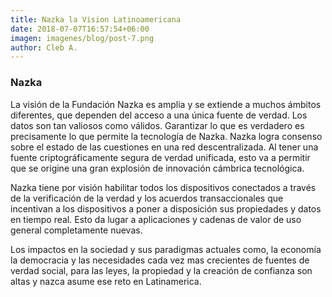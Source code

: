 ```yaml
---
title: Nazka la Vision Latinoamericana
date: 2018-07-07T16:57:54+06:00
imagen: imagenes/blog/post-7.png
author: Cleb A.
---
```


### Nazka

La visión de la Fundación Nazka es amplia y se extiende a muchos ámbitos diferentes, que dependen del acceso a una única fuente de verdad. Los datos son tan valiosos como válidos. Garantizar lo que es verdadero es precisamente lo que permite la tecnología de Nazka. Nazka logra consenso sobre el estado de las cuestiones en una red descentralizada. Al tener una fuente criptográficamente segura de verdad unificada, esto va a permitir que se origine una gran explosión de innovación cámbrica tecnológica.

Nazka tiene por visión habilitar todos los dispositivos conectados a través de la verificación de la verdad y los acuerdos transaccionales que incentivan a los dispositivos a poner a disposición sus propiedades y datos en tiempo real. Esto da lugar a aplicaciones y cadenas de valor de uso general completamente nuevas.

Los impactos en la sociedad y sus paradigmas actuales como, la economía la democracia y las necesidades cada vez mas crecientes de fuentes de verdad social, para las leyes, la propiedad y la creación de confianza son altas y nazca asume ese reto en Latinamerica.